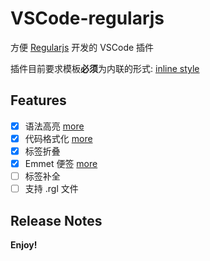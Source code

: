 # VSCode-regularjs

方便 [Regularjs](https://github.com/regularjs/regular) 开发的 VSCode 插件

插件目前要求模板**必须**为内联的形式: [inline style](docs/syntax-highlight.md)

## Features

- [x] 语法高亮 [more](docs/syntax-highlight.md)
- [x] 代码格式化 [more](docs/code-format.md)
- [x] 标签折叠
- [x] Emmet 便签 [more](docs/emmet.md)
- [ ] 标签补全
- [ ] 支持 .rgl 文件

## Release Notes

**Enjoy!**
